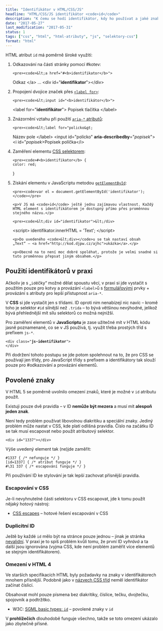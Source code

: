 ```yaml
---
title: "Identifikátor v HTML/CSS/JS"
headline: "HTML/CSS/JS identifikátor <code>id</code>"
description: "K čemu se hodí identifikátor, kdy ho používat a jaké znaky může obsahovat."
date: "2017-05-27"
last_modification: "2017-05-31"
status: 1
tags: ["css", "html", "html-atributy", "js", "selektory-css"]
format: "html"
---
```


<p>HTML atribut <code>id</code> má poměrně široké využití:</p>

<ol>
  <li>
    <p>Odkazování na části stránky pomocí #kotev:</p>
    
    <pre><code>&lt;a href="#<b>identifikator</b>">
  Odkaz
&lt;/a>
…
&lt;div id="<b>identifikator</b>">&lt;/div></code></pre>
  </li>
  
  
  
  
  
  <li>
    <p>Propojení dvojice značek přes <a href="/label-for"><code>&lt;label for></code></a>:</p>
    
    <pre><code>&lt;input id="<b>identifikátor</b>">
&lt;label for="<b>identifikátor</b>">
  Popisek tlačítka
&lt;/label></code></pre>
  </li>
  
  
  
  
  
  
  
  
  
  
  <li>
    <p>Znázornění vztahu při použití <a href="/aria"><code>aria-*</code> atributů</a>:</p>
    
    
    <pre><code>&lt;label for="policko&gt;
  Název pole
&lt;/label&gt;
&lt;input id="policko" <b>aria-describedby</b>="<i>popisek</i>"&gt;
&lt;i id="<i>popisek</i>&gt;Popisek políčka&lt;/i&gt;</code></pre>
  </li>
  
  
  
  
  
  
  
  
  
  <li>
    <p>Zaměření elementu <a href="/css-selektory#id-class">CSS selektorem</a>:</p>
    
    <pre><code>#<b>identifikator</b> {
    color: red;
}</code></pre>
  </li>
  
  
  
  
  
  
  <li>
    <p>Získání elementu v JavaScriptu metodou <a href="/getelement#id"><code>getElementById</code></a>:</p>
    
    <pre><code>var el = document.getElementById('identifikator');</code></pre>
    
    <p>V JS má <code>id</code> ještě jednu zajímavou vlastnost. Každý HTML element s identifikátorem je dostupný přímo přes proměnnou stejného názvu.</p>
    
    <pre><code>&lt;div id="identifikator">&lt;/div>
&lt;script>
  identifikator.innerHTML = 'Text';
&lt;/script></code></pre>
    
    <p>Do uvedeného <code>&lt;div></code>u se tak nastaví obsah „Text“ – <a href="http://kod.djpw.cz/ajhc">ukázka</a>.</p>
    
    <p>Obecně na to není moc dobré spoléhat, protože je velmi snadné si tuto proměnnou přepsat jiným obsahem.</p>
  </li>
</ol>













<h2 id="praxe">Použití identifikátorů v praxi</h2>

<p>Ačkoliv je s „<code>id</code>éčky“ možné dělat spoustu věcí, v praxi si jde vystačit s použitím pouze pro kotvy a provázání <code>&lt;label></code>ů s <a href="/formulare">formulářovými</a> prvky + provázání s atributy pro lepší přístupnost <code>aria-*</code>.</p>

<p>V <b>CSS</b> si jde vystačit jen s třídami. ID oproti nim nenabízejí nic navíc – kromě toho je selektor <code>#id</code> silnější než <code>.trida</code> – to bývá většinou nevýhodné, jelikož bývá přehlednější mít sílu selektorů co možná nejnižší.</p>


<p>Pro zaměření elementů v <b>JavaScriptu</b> je zase užitečné mít v HTML kódu jasně poznamenané, co se v JS používá, tj. využít třeba prostých tříd s prefixem <code>js-*</code>.</p>

<pre><code>&lt;div class="<b>js-identifikator</b>">
&lt;/div></code></pre>






<p>Při dodržení tohoto postupu se jde potom spolehnout na to, že pro CSS se používají jen třídy, pro JavaScript třídy s prefixem a identifikátory tak slouží pouze pro #odkazování a provázání elementů.</p>






<h2 id="znaky">Povolené znaky</h2>

<p>V HTML 5 se poměrně uvolnilo omezení znaků, které je možné v <code>id</code> atributu použít.</p>

<p>Existuji pouze dvě pravidla – v ID <b>nemůže být mezera</b> a musí mít <b>alespoň jeden znak</b>.</p>

<p>Není tedy problém používat libovolnou diakritiku a speciální znaky. Jediný problém může nastat v CSS, kde platí odlišná pravidla. Číslo na začátku ID se tak musí escapovat nebo použít atributový selektor.</p>

<pre><code>&lt;div id="1337">&lt;/div></code></pre>




<p>Výše uvedený element tak (ne)jde zaměřit:</p>



<pre><code>#1337 { /* nefunguje */ }
[id=1337] { /* atribut funguje */ }
#\31 337 { /* escapování funguje */ }</code></pre>









<p>Při používání ID ke stylování je tak lepší zachovat přísnější pravidla.</p>



<h3 id="css-escapovani">Escapování v CSS</h3>

<p>Je-li nevyhnutelné části selektoru v CSS escapovat, jde k tomu použít nějaký hotový nástroj:</p>

<div class="external-content">
  <ul>
    <li><a href="https://mothereff.in/css-escapes">CSS escapes</a> – hotové řešení escapování v CSS</li>
  </ul>
</div>


<h3 id="duplicitni">Duplicitní ID</h3>

<p>Ještě by každé <code>id</code> mělo být na stránce pouze jednou – jinak je stránka <a href="/validita">nevalidní</a>. V praxi je to spíš problém kvůli tomu, že první ID <i>vyhrává</i> a ta další jsou ignorována (vyjma CSS, kde není problém zaměřit více elementů se stejným identifikátorem).</p>


<h3 id="znaky-html4">Omezení v HTML 4</h3>

<p>Ve starších specifikacích HTML byly požadavky na znaky v identifikátorech mnohem přísnější. Podobně jako v <a href="/zvlastni-znaky-class">názvech CSS tříd</a> neměl identifikátor začínat číslicí.</p>

<p>Obsahovat mohl pouze písmena bez diakritiky, číslice, tečku, dvojtečku, spojovník a podtržítko.</p>

<div class="external-content">
  <ul>
    <li>W3C: <a href="https://www.w3.org/TR/html4/types.html#type-id">SGML basic types: <code>id</code></a> – povolené znaky v <code>id</code></li>
  </ul>
</div>

<p>V <b>prohlížečích</b> dlouhodobě funguje všechno, takže se toto omezení ukázalo jako zbytečně přísné.</p>